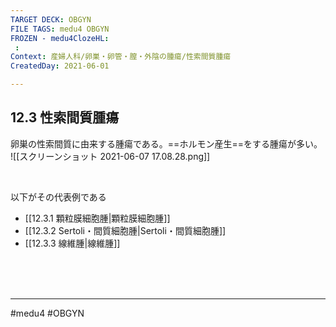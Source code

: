 ```yaml
---
TARGET DECK: OBGYN
FILE TAGS: medu4 OBGYN
FROZEN - medu4ClozeHL:
 : 
Context: 産婦人科/卵巣・卵管・膣・外陰の腫瘍/性索間質腫瘍
CreatedDay: 2021-06-01

---
```


## 12.3 性索間質腫瘍

卵巣の性索間質に由来する腫瘍である。==ホルモン産生==をする腫瘍が多い。
![[スクリーンショット 2021-06-07 17.08.28.png]]
<!--ID: 1622523510992-->

<br>

以下がその代表例である
* [[12.3.1 顆粒膜細胞腫|顆粒膜細胞腫]]
* [[12.3.2 Sertoli・間質細胞腫|Sertoli・間質細胞腫]]
* [[12.3.3 線維腫|線維腫]]



<br><br><br>

---
#medu4 #OBGYN 
